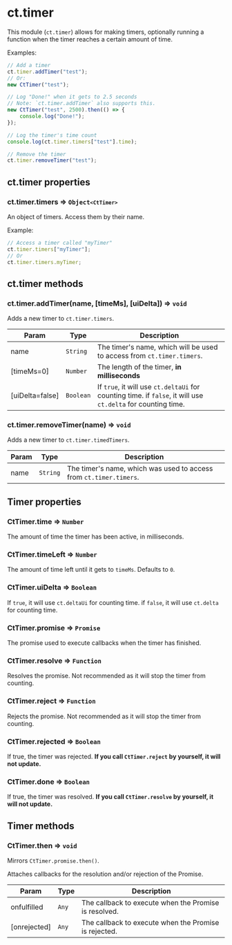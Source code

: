 # ct.timer

This module (`ct.timer`) allows for making timers, optionally running a function when the timer reaches a certain amount of time.

Examples:

```js
// Add a timer
ct.timer.addTimer("test");
// Or:
new CtTimer("test");

// Log "Done!" when it gets to 2.5 seconds
// Note: `ct.timer.addTimer` also supports this.
new CtTimer("test", 2500).then(() => {
    console.log("Done!");
});

// Log the timer's time count
console.log(ct.timer.timers["test"].time);

// Remove the timer
ct.timer.removeTimer("test");
```

## ct.timer properties

### ct.timer.timers ⇒ <code>Object`<CtTimer>`</code>

An object of timers. Access them by their name.

Example: 
```js
// Access a timer called "myTimer"
ct.timer.timers["myTimer"];
// Or
ct.timer.timers.myTimer;
```

## ct.timer methods

### ct.timer.addTimer(name, [timeMs], [uiDelta]) ⇒ <code>void</code>
Adds a new timer to `ct.timer.timers`.

| Param | Type | Description |
| --- | --- | --- |
| name | <code>String</code> | The timer's name, which will be used to access from `ct.timer.timers`. |
| [timeMs=0] | <code>Number</code> | The length of the timer, **in milliseconds** |
| [uiDelta=false] | <code>Boolean</code> | If `true`, it will use `ct.deltaUi` for counting time. if `false`, it will use `ct.delta` for counting time. |

### ct.timer.removeTimer(name) ⇒ <code>void</code>
Adds a new timer to `ct.timer.timedTimers`.

| Param | Type | Description |
| --- | --- | --- |
| name | <code>String</code> | The timer's name, which was used to access from `ct.timer.timers`. |

## Timer properties

### CtTimer.time ⇒ <code>Number</code>

The amount of time the timer has been active, in milliseconds.

### CtTimer.timeLeft ⇒ <code>Number</code>

The amount of time left until it gets to `timeMs`. Defaults to `0`.

### CtTimer.uiDelta ⇒ <code>Boolean</code>

If `true`, it will use `ct.deltaUi` for counting time. if `false`, it will use `ct.delta` for counting time.

### CtTimer.promise ⇒ <code>Promise</code>

The promise used to execute callbacks when the timer has finished.

### CtTimer.resolve ⇒ <code>Function</code>

Resolves the promise. Not recommended as it will stop the timer from counting.

### CtTimer.reject ⇒ <code>Function</code>

Rejects the promise. Not recommended as it will stop the timer from counting.

### CtTimer.rejected ⇒ <code>Boolean</code>

If true, the timer was rejected. **If you call `CtTimer.reject` by yourself, it will not update.**

### CtTimer.done ⇒ <code>Boolean</code>

If true, the timer was resolved. **If you call `CtTimer.resolve` by yourself, it will not update.**

## Timer methods

### CtTimer.then ⇒ <code>void</code>

Mirrors `CtTimer.promise.then()`.

Attaches callbacks for the resolution and/or rejection of the Promise.

| Param | Type | Description |
| --- | --- | --- |
| onfulfilled | <code>Any</code> | The callback to execute when the Promise is resolved. |
| [onrejected] | <code>Any</code> | The callback to execute when the Promise is rejected. |